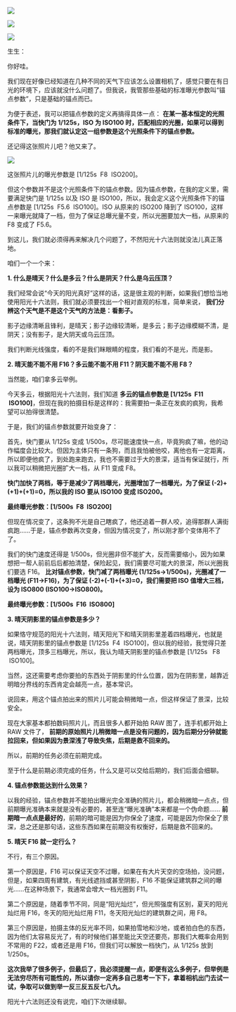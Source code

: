 [![](https://static001.geekbang.org/resource/image/76/64/76eea6129bc4c0463b2fac46a11c9e64.jpg?wh=750x360)](http://time.geekbang.org/column/article/471610)

[![](https://static001.geekbang.org/resource/image/98/60/9874db7d21654d509dee386c3a2b8d60.jpg?wh=750x360)](http://time.geekbang.org/column/article/472859)

[![](https://static001.geekbang.org/resource/image/33/3b/339167a9446f707d4301d3095638a83b.jpg?wh=750x360)](http://time.geekbang.org/column/article/475075)

生生：

你好哇。

我们现在好像已经知道在几种不同的天气下应该怎么设置相机了，感觉只要在有日光的环境下，应该就没什么问题了。但我说，我管那些基础的标准曝光参数叫“锚点参数”，只是基础的锚点而已。

为便于表述，我可以把锚点参数的定义再搞得具体一点： **在某一基本恒定的光照条件下，当快门为 1/125s，ISO 为 ISO100 时，匹配相应的光圈，如果可以得到标准的曝光，那我们就认定这一组参数是这个光照条件下的锚点参数。**

还记得这张照片儿吧？他又来了。

![](https://static001.geekbang.org/resource/image/77/65/77cc4025a9022dcb66693164602a7065.jpg?wh=1920x1281)

这张照片儿的曝光参数是 \[1/125s  F8  ISO200\]。

但这个参数并不是这个光照条件下的锚点参数。因为锚点参数，在我的定义里，需要满足快门是 1/125s 以及 ISO 是 ISO100，所以，我会定义这个光照条件下的锚点参数是 \[1/125s  F5.6  ISO100\]。ISO 从原来的 ISO200 降到了 ISO100，这样一来曝光就降了一档，但为了保证总曝光量不变，所以光圈要加大一档，从原来的 F8 变成了 F5.6。

到这儿，我们就必须得再来解决几个问题了，不然阳光十六法则就没法儿真正落地。

咱们一个一个来：

**1\. 什么是晴天？什么是多云？什么是阴天？什么是乌云压顶？**

我们经常会说“今天的阳光真好”这样的话，这是很主观的判断，如果我们想恰当地使用阳光十六法则，我们就必须要找出一个相对直观的标准，简单来说， **我们分辨这个天气是不是这个天气的方法是：看影子。**

影子边缘清晰且锋利，是晴天；影子边缘较清晰，是多云；影子边缘模糊不清，是阴天；没有影子，是大阴天或乌云压顶。

我们判断光线强度，看的不是我们眯眼睛的程度，我们看的不是光，而是影。

**2\. 晴天能不能不用 F16？多云能不能不用 F11？阴天能不能不用 F8？**

当然能，咱们拿多云举例。

今天多云，根据阳光十六法则，我们知道 **多云的锚点参数是 \[1/125s  F11  ISO100\]**，但现在我的拍摄目标是这样的：我需要拍一条正在发疯的疯狗，我希望可以拍得很清楚。

于是，我们的锚点参数就要开始变身了：

首先，快门要从 1/125s 变成 1/500s，尽可能速度快一点，毕竟狗疯了嘛，他的动作幅度会比较大。但因为主体只有一条狗，而且我怕被他咬，离他也有一定距离，所以即便他疯了，到处跑来跑去，我也不需要过于大的景深，适当有保证就行，所以我可以稍微把光圈扩大一档，从 F11 变成 F8。

**快门加快了两档，等于是减少了两档曝光，光圈增加了一档曝光，为了保证 (-2)+(+1)+(+1)=0，所以我的 ISO 要从 ISO100 变成 ISO200。**

**最终曝光参数：\[1/500s  F8  ISO200\]**

但现在情况变了，这条狗不光是自己瞎疯了，他还追着一群人咬，追得那群人满街疯跑……于是，锚点参数再次变身，但因为情况变了，所以刚才那个变体用不了了。

我们的快门速度还得是 1/500s，但光圈非但不能扩大，反而需要缩小，因为如果想把一帮人前前后后都拍清楚，保险起见，我们需要尽可能大的景深，所以光圈我们要选 F16。 **比对锚点参数，快门减了两档曝光 (1/125s→1/500s)，光圈减了一档曝光 (F11→F16)，为了保证 (-2)+(-1)+(+3)=0，我们需要把 ISO 值增大三档，设为 ISO800 (ISO100→ISO800)。**

**最终曝光参数：\[1/500s  F16  ISO800\]**

**3\. 晴天阴影里的锚点参数是多少？**

如果恪守规范的阳光十六法则，晴天阳光下和晴天阴影里差着四档曝光，也就是说，晴天阴影里的锚点参数是 \[1/125s  F4  ISO100\]，但以我的经验，我觉得只差两档曝光，顶多三档曝光，所以，我认为晴天阴影里的锚点参数是 \[1/125s   F8  ISO100\]。

当然，这还需要考虑你要拍的东西处于阴影里的什么位置，因为在阴影里，越靠近明暗分界线的东西肯定会越亮一点，基本常识。

说回来，用这个锚点拍出来的照片儿可能会稍微暗一点，但这样保证了景深，比较安全。

现在大家基本都拍数码照片儿，而且很多人都开始拍 RAW 图了，连手机都开始上 RAW 文件了， **前期的原始照片儿稍微暗一点是没有问题的，因为后期分分钟就能拉回来，但如果因为景深浅了导致失焦，后期是救不回来的。**

所以，前期的任务必须在前期完成。

至于什么是前期必须完成的任务，什么又是可以交给后期的，我们后面会细聊。

**4\. 锚点参数能达到什么效果？**

以我的经验，锚点参数并不能拍出曝光完全准确的照片儿，都会稍微暗一点点，但前期曝光准确本来就是没有必要的，甚至连“曝光准确”本来都是一个伪命题…… **前期暗一点点是最好的**，前期的暗可能是因为你保全了速度，可能是因为你保全了景深，总之还是那句话，这些东西如果在前期没有权衡好，后期是救不回来的。

**5\. 晴天 F16 就一定行么？**

不行，有三个原因。

第一个原因是，F16 可以保证天空不过曝，如果在有大片天空的空场拍，没问题，但是，如果四周有建筑，有光线遮挡或甚至阴影，F16 不能保证建筑群之间的曝光……在这种场景下，我通常会增大一档光圈到 F11。

第二个原因是，随着季节不同，同是“阳光灿烂”，但光照强度有区别，夏天的阳光灿烂用 F16，冬天的阳光灿烂用 F11，冬天阳光灿烂的建筑群之间，用 F8。

第三个原因是，拍摄主体的反光率不同，如果拍雪地和沙地，或者拍白色的东西，因为他们太容易反光了，有的时候他们甚至能比天空还要亮，那我们大概率会用到不常用的 F22，或者还是用 F16，但我们可以解放一档快门，从 1/125s 放到 1/250s。

**这次我举了很多例子，但最后了，我必须提醒一点，即便有这么多例子，但举例是无法穷尽所有可能性的，所以请你一定再多自己思考一下下，拿着相机出门去试一试，争取可以做到举一反三反五反七八九。**

阳光十六法则还没有说完，咱们下次继续聊。